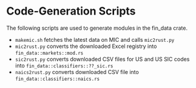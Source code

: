 # Code-Generation Scripts

The following scripts are used to generate modules in the fin_data crate.

* `makemic.sh` fetches the latest data on MIC and calls `mic2rust.py`
* `mic2rust.py` converts the downloaded Excel registry into `fin_data::markets::mod.rs`
* `sic2rust.py` converts downloaded CSV files for US and US SIC codes into `fin_data::classifiers::??_sic.rs`
* `naics2rust.py` converts downloaded CSV file into `fin_data::classifiers::naics.rs`

